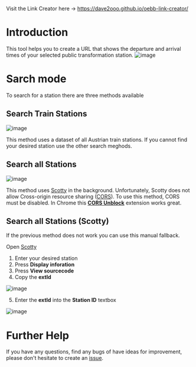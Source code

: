 Visit the Link Creator here -> https://dave2ooo.github.io/oebb-link-creator/

# Introduction
This tool helps you to create a URL that shows the departure and arrival times of your selected public transformation station.
![image](https://github.com/Dave2ooo/oebb-link-creator/assets/71500391/d43cae57-fe9c-4e17-a149-74c17a507724)


# Sarch mode
To search for a station there are three methods available
## Search Train Stations
![image](https://github.com/Dave2ooo/oebb-link-creator/assets/71500391/1ee9cee8-cd25-469c-9e2c-f171049fea69)

This method uses a dataset of all Austrian train stations. If you cannot find your desired station use the other search meghods.

## Search all Stations
![image](https://github.com/Dave2ooo/oebb-link-creator/assets/71500391/46aa051a-f5c2-4206-b17a-3e8346106065)

This method uses [Scotty](https://fahrplan.oebb.at/bin/stboard.exe/en?protocol=https:&) in the background.
Unfortunately, Scotty does not allow Cross-origin resource sharing ([CORS](https://en.wikipedia.org/wiki/Cross-origin_resource_sharing)).
To use this method, CORS must be disabled.
In Chrome this [**CORS Unblock**](https://chromewebstore.google.com/detail/cors-unblock/lfhmikememgdcahcdlaciloancbhjino) extension works great.


## Search all Stations (Scotty)
If the previous method does not work you can use this manual fallback.

Open [Scotty](https://fahrplan.oebb.at/bin/stboard.exe/en?protocol=https:&)
1. Enter your desired station
2. Press **Display inforation**
3. Press **View <HTML> sourcecode**
4. Copy the **extId**

![image](https://github.com/Dave2ooo/oebb-link-creator/assets/71500391/b4ec7a27-8210-4ac2-990b-14cb692d5a0b)

5. Enter the **extId** into the **Station ID** textbox

![image](https://github.com/Dave2ooo/oebb-link-creator/assets/71500391/3e0453ac-5d77-46b1-9e9b-6ce0581234bb)

# Further Help
If you have any questions, find any bugs of have ideas for improvement, please don't hesitate to create an [issue](https://github.com/Dave2ooo/oebb-link-creator/issues/new).
